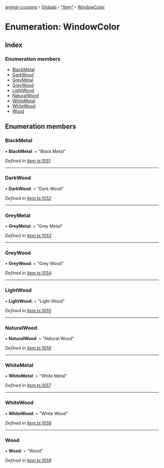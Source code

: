 [animal-crossing](../README.md) › [Globals](../globals.md) › ["Item"](../modules/_item_.md) › [WindowColor](_item_.windowcolor.md)

# Enumeration: WindowColor

## Index

### Enumeration members

* [BlackMetal](_item_.windowcolor.md#blackmetal)
* [DarkWood](_item_.windowcolor.md#darkwood)
* [GreyMetal](_item_.windowcolor.md#greymetal)
* [GreyWood](_item_.windowcolor.md#greywood)
* [LightWood](_item_.windowcolor.md#lightwood)
* [NaturalWood](_item_.windowcolor.md#naturalwood)
* [WhiteMetal](_item_.windowcolor.md#whitemetal)
* [WhiteWood](_item_.windowcolor.md#whitewood)
* [Wood](_item_.windowcolor.md#wood)

## Enumeration members

###  BlackMetal

• **BlackMetal**: = "Black Metal"

*Defined in [Item.ts:1051](https://github.com/Norviah/animal-crossing/blob/6476932/module/types/Item.ts#L1051)*

___

###  DarkWood

• **DarkWood**: = "Dark Wood"

*Defined in [Item.ts:1052](https://github.com/Norviah/animal-crossing/blob/6476932/module/types/Item.ts#L1052)*

___

###  GreyMetal

• **GreyMetal**: = "Grey Metal"

*Defined in [Item.ts:1053](https://github.com/Norviah/animal-crossing/blob/6476932/module/types/Item.ts#L1053)*

___

###  GreyWood

• **GreyWood**: = "Grey Wood"

*Defined in [Item.ts:1054](https://github.com/Norviah/animal-crossing/blob/6476932/module/types/Item.ts#L1054)*

___

###  LightWood

• **LightWood**: = "Light Wood"

*Defined in [Item.ts:1055](https://github.com/Norviah/animal-crossing/blob/6476932/module/types/Item.ts#L1055)*

___

###  NaturalWood

• **NaturalWood**: = "Natural Wood"

*Defined in [Item.ts:1056](https://github.com/Norviah/animal-crossing/blob/6476932/module/types/Item.ts#L1056)*

___

###  WhiteMetal

• **WhiteMetal**: = "White Metal"

*Defined in [Item.ts:1057](https://github.com/Norviah/animal-crossing/blob/6476932/module/types/Item.ts#L1057)*

___

###  WhiteWood

• **WhiteWood**: = "White Wood"

*Defined in [Item.ts:1058](https://github.com/Norviah/animal-crossing/blob/6476932/module/types/Item.ts#L1058)*

___

###  Wood

• **Wood**: = "Wood"

*Defined in [Item.ts:1059](https://github.com/Norviah/animal-crossing/blob/6476932/module/types/Item.ts#L1059)*
